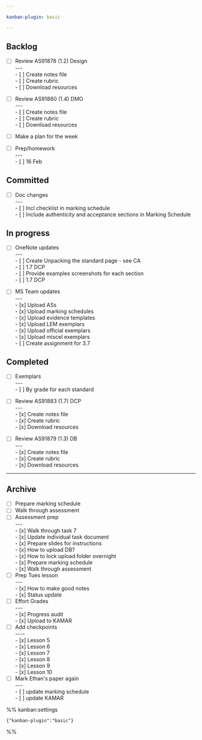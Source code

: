 ```yaml
---

kanban-plugin: basic

---
```


## Backlog

- [ ] Review AS91878 (1.2) Design<br>---<br>- [ ] Create notes file<br>- [ ] Create rubric<br>- [ ] Download resources
- [ ] Review AS91880 (1.4) DMO<br>---<br>- [ ] Create notes file<br>- [ ] Create rubric<br>- [ ] Download resources
- [ ] Make a plan for the week
- [ ] Prep/homework<br>---<br>- [ ] 16 Feb


## Committed

- [ ] Doc changes<br>---<br>- [ ] Incl checklist in marking schedule<br>- [ ] Include authenticity and acceptance sections in Marking Schedule


## In progress

- [ ] OneNote updates<br>---<br>- [ ] Create Unpacking the standard page - see CA<br>	- [ ] 1.7 DCP<br>- [ ] Provide examples screenshots for each section<br>	- [ ] 1.7 DCP
- [ ] MS Team updates<br>---<br>- [x] Upload ASs<br>- [x] Upload marking schedules<br>- [x] Upload evidence templates<br>- [x] Upload LEM exemplars<br>- [x] Upload official exemplars<br>- [x] Upload miscel exemplars<br>- [ ] Create assignment for 3.7


## Completed

- [ ] Exemplars<br>---<br>- [ ] By grade for each standard
- [ ] Review AS91883 (1.7) DCP<br>---<br>- [x] Create notes file<br>- [x] Create rubric<br>- [x] Download resources
- [ ] Review AS91879 (1.3) DB<br>---<br>- [x] Create notes file<br>- [x] Create rubric<br>- [x] Download resources


***

## Archive

- [ ] Prepare marking schedule
- [ ] Walk through assessment
- [ ] Assessment prep<br>---<br>- [x] Walk through task 7<br>- [x] Update individual task document<br>- [x] Prepare slides for instructions<br>- [x] How to upload DB?<br>- [x] How to lock upload folder overnight<br>- [x] Prepare marking schedule<br>- [x] Walk through assessment
- [ ] Prep Tues lesson<br>---<br>- [x] How to make good notes<br>- [x] Status update
- [ ] Effort Grades<br>---<br>- [x] Progress audit<br>- [x] Upload to KAMAR
- [ ] Add checkpoints<br>----<br>- [x] Lesson 5<br>- [x] Lesson 6<br>- [x] Lesson 7<br>- [x] Lesson 8<br>- [x] Lesson 9<br>- [x] Lesson 10
- [ ] Mark Ethan's paper again<br>---<br>- [ ] update marking schedule<br>- [ ] update KAMAR

%% kanban:settings
```
{"kanban-plugin":"basic"}
```
%%
